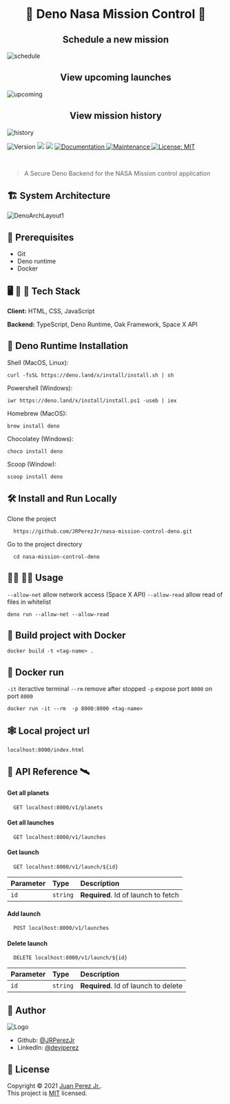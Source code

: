 <h1 align="center">🦕 Deno Nasa Mission Control 🚀</h1>

<h2 align="center">Schedule a new mission</h2>

![schedule](https://user-images.githubusercontent.com/19915910/132090232-95c841c7-4d34-4646-92f2-7467a61e7f28.png)

<h2 align="center">View upcoming launches</h2>

![upcoming](https://user-images.githubusercontent.com/19915910/132090237-3a22142b-8bc7-4a22-bb5b-99cd3f980210.png)

<h2 align="center">View mission history</h2>

![history](https://user-images.githubusercontent.com/19915910/132090239-e5be054a-032d-4cf1-bcb6-221623006d78.png)
<br>

<p>
  <img alt="Version" src="https://img.shields.io/badge/version-1.0.0-blue.svg?cacheSeconds=2592000" />
  <img src="https://img.shields.io/badge/node-14.17.0-blue.svg" />
  <img src="https://img.shields.io/badge/npm-6.14.13-blue.svg" />
  <a href="https://github.com/JRPerezJr/react-native-seijo-meals-to-go#readme" target="_blank">
    <img alt="Documentation" src="https://img.shields.io/badge/documentation-yes-brightgreen.svg" />
  </a>
  <a href="https://github.com/JRPerezJr/react-native-seijo-meals-to-go/graphs/commit-activity" target="_blank">
    <img alt="Maintenance" src="https://img.shields.io/badge/Maintained%3F-yes-green.svg" />
  </a>
  <a href="https://github.com/JRPerezJr/react-native-seijo-meals-to-go/blob/master/LICENSE" target="_blank">
    <img alt="License: MIT" src="https://img.shields.io/badge/License-MIT-yellow.svg" />
  </a>
</p>

<br>

> A Secure Deno Backend for the NASA Mission control application

## 🏗 System Architecture

![DenoArchLayout1](https://user-images.githubusercontent.com/19915910/132100322-82d1d491-9763-4f02-842a-c1ca5d445eec.png)

## 📐 Prerequisites

- Git
- Deno runtime
- Docker

## 🖥 📱 💽 Tech Stack

**Client:** HTML, CSS, JavaScript

**Backend:** TypeScript, Deno Runtime, Oak Framework, Space X API

## 🦕 Deno Runtime Installation

Shell (MacOS, Linux):

```shell
curl -fsSL https://deno.land/x/install/install.sh | sh
```

Powershell (Windows):

```shell
iwr https://deno.land/x/install/install.ps1 -useb | iex
```

Homebrew (MacOS):

```shell
brew install deno
```

Chocolatey (Windows):

```shell
choco install deno
```

Scoop (Window):

```shell
scoop install deno
```

## 🛠 Install and Run Locally

Clone the project

```shell
  https://github.com/JRPerezJr/nasa-mission-control-deno.git
```

Go to the project directory

```shell
  cd nasa-mission-control-deno
```

## 👩‍💻 👨‍💻 Usage

`--allow-net` allow network access (Space X API) `--allow-read` allow read of files in whitelist

```shell
deno run --allow-net --allow-read
```

## 🐳 Build project with Docker

```shell
docker build -t <tag-name> .
```

## 🐳 Docker run

`-it` iteractive terminal `--rm` remove after stopped `-p` expose port `8000` on port `8000`

```shell
docker run -it --rm  -p 8000:8000 <tag-name>
```

## 🕸 Local project url

```shell
localhost:8000/index.html
```

## 📡 API Reference 🛰

#### Get all planets

```http
  GET localhost:8000/v1/planets
```

#### Get all launches

```http
  GET localhost:8000/v1/launches
```

#### Get launch

```http
  GET localhost:8000/v1/launch/${id}
```

| Parameter | Type     | Description                         |
| :-------- | :------- | :---------------------------------- |
| `id`      | `string` | **Required**. Id of launch to fetch |

#### Add launch

```http
  POST localhost:8000/v1/launches
```

#### Delete launch

```http
  DELETE localhost:8000/v1/launch/${id}
```

| Parameter | Type     | Description                          |
| :-------- | :------- | :----------------------------------- |
| `id`      | `string` | **Required**. Id of launch to delete |

## 📓 Author

![Logo](https://user-images.githubusercontent.com/19915910/120965966-81203b00-c7a0-11eb-8ef4-a42c0642db4c.png)

- Github: [@JRPerezJr](https://github.com/JRPerezJr)
- LinkedIn: [@devjperez](https://linkedin.com/in/devjperez)

## 📝 License

Copyright © 2021 [Juan Perez Jr.](https://github.com/JRPerezJr).<br />
This project is [MIT](https://github.com/JRPerezJr/nasa-mission-control-deno/blob/main/LICENSE) licensed.

